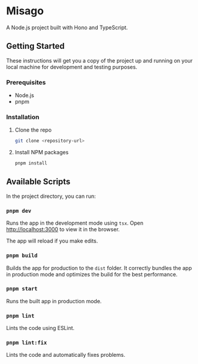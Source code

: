 # Misago

A Node.js project built with Hono and TypeScript.

## Getting Started

These instructions will get you a copy of the project up and running on your local machine for development and testing purposes.

### Prerequisites

- Node.js
- pnpm

### Installation

1.  Clone the repo
    ```sh
    git clone <repository-url>
    ```
2.  Install NPM packages
    ```sh
    pnpm install
    ```

## Available Scripts

In the project directory, you can run:

### `pnpm dev`

Runs the app in the development mode using `tsx`.
Open [http://localhost:3000](http://localhost:3000) to view it in the browser.

The app will reload if you make edits.

### `pnpm build`

Builds the app for production to the `dist` folder.
It correctly bundles the app in production mode and optimizes the build for the best performance.

### `pnpm start`

Runs the built app in production mode.

### `pnpm lint`

Lints the code using ESLint.

### `pnpm lint:fix`

Lints the code and automatically fixes problems.
